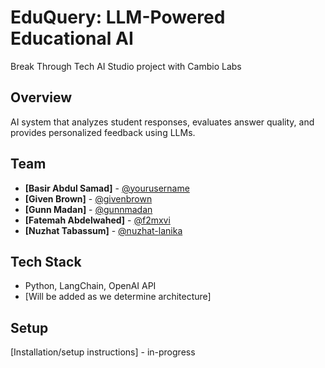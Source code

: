 # EduQuery: LLM-Powered Educational AI

Break Through Tech AI Studio project with Cambio Labs

## Overview
AI system that analyzes student responses, evaluates answer quality, and provides personalized feedback using LLMs.

## Team
- **[Basir Abdul Samad]** - [@yourusername](https://github.com/BasirS)
- **[Given Brown]** - [@givenbrown](https://github.com/givenbrown)
- **[Gunn Madan]** - [@gunnmadan](https://github.com/gunnmadan)
- **[Fatemah Abdelwahed]** - [@f2mxvi](https://github.com/f2mxvi)
- **[Nuzhat Tabassum]** - [@nuzhat-lanika](https://github.com/nuzhat-lanika)

## Tech Stack
- Python, LangChain, OpenAI API
- [Will be added as we determine architecture]

## Setup
[Installation/setup instructions] - in-progress
